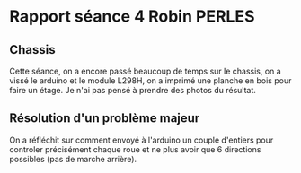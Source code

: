 # Rapport séance 4 Robin PERLES


## Chassis
Cette séance, on a encore passé beaucoup de temps sur le chassis, on a vissé le arduino et le module L298H, on a imprimé une planche en bois pour faire un étage.
Je n'ai pas pensé à prendre des photos du résultat.


## Résolution d'un problème majeur
On a réfléchit sur comment envoyé à l'arduino un couple d'entiers pour controler précisément chaque roue et ne plus avoir que 6 directions possibles (pas de marche arrière).
